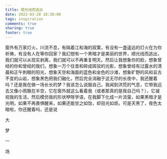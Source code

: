 ```yaml
---
title: 顺光线而逃出
date: 2022-03-28 18:30:00
tags: inspiration
comments: true
sharing: true
footer: true
---
```

窗外有万家灯火，川流不息，有隔着江和海的寂寞，有没有一盏遥远的灯火在为你祈祷，有没有人在等你回家？我幻想有一个黑暗才是美丽的世界，顺光线而逃出，我们就可以从现实剥离，我们就可以不再重复明天。然后让我想象你的脸，想象曾经的你和曾经的我们，想象一万个往昔和碎成斑驳的光影，想象曾经有过露水的清晨和正午刺眼的阳光，想象天空和海面的蓝色和金色的沙滩，想象旷野的风和亘古不变的山岩，想象黑色把我们融化，然后完全消融于这无尽的长夜中，我还醒着吗？还是我在做一场长长的梦？我该怎么说服自己。我闻到洪荒的气息，它带我远去又像小雨飘在半空，它在窗外就这么看着我（或者那真的是我自己吗？），它凝视我的生活，然后模仿我的形状咿呀学语，在我脚下化成一片流萤，如果黑暗才是光明，如果不再畏惧醒来，如果还能甘之如饴，却目光如炬。可是天黑了，夜色太暗啦，你还醒着吗，还是说

大

梦

一

场
